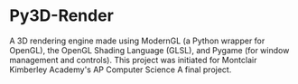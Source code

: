 # Py3D-Render
A 3D rendering engine made using ModernGL (a Python wrapper for OpenGL), the OpenGL Shading Language (GLSL), and Pygame (for window management and controls). This project was initiated for Montclair Kimberley Academy's AP Computer Science A final project.
